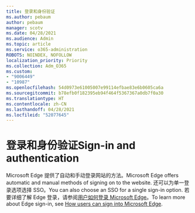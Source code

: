 ```yaml
---
title: 登录和身份验证
ms.author: pebaum
author: pebaum
manager: scotv
ms.date: 04/28/2021
ms.audience: Admin
ms.topic: article
ms.service: o365-administration
ROBOTS: NOINDEX, NOFOLLOW
localization_priority: Priority
ms.collection: Adm_O365
ms.custom:
- "9006449"
- "10987"
ms.openlocfilehash: 54d0973e61005007e99114efbae83e6b0605ca6a
ms.sourcegitcommit: b78efb0f182395eb94f464f5367367a0db7f0a30
ms.translationtype: HT
ms.contentlocale: zh-CN
ms.lasthandoff: 04/28/2021
ms.locfileid: "52077645"
---
```

# <a name="sign-in-and-authentication"></a><span data-ttu-id="30251-102">登录和身份验证</span><span class="sxs-lookup"><span data-stu-id="30251-102">Sign-in and authentication</span></span>

<span data-ttu-id="30251-103">Microsoft Edge 提供了自动和手动登录网站的方法。</span><span class="sxs-lookup"><span data-stu-id="30251-103">Microsoft Edge offers automatic and manual methods of signing on to the website.</span></span> <span data-ttu-id="30251-104">还可以为单一登录选项选择 SSO。</span><span class="sxs-lookup"><span data-stu-id="30251-104">You can also choose an SSO for a single sign-in option.</span></span> <span data-ttu-id="30251-105">若要详细了解 Edge 登录，请参阅[用户如何登录 Microsoft Edge](https://docs.microsoft.com/deployedge/microsoft-edge-security-identity#how-users-can-sign-into-microsoft-edge)。</span><span class="sxs-lookup"><span data-stu-id="30251-105">To learn more about Edge sign-in, see [How users can sign into Microsoft Edge](https://docs.microsoft.com/deployedge/microsoft-edge-security-identity#how-users-can-sign-into-microsoft-edge).</span></span>  